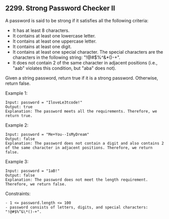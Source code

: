 ## 2299. Strong Password Checker II

A password is said to be strong if it satisfies all the following criteria:

- It has at least 8 characters.
- It contains at least one lowercase letter.
- It contains at least one uppercase letter.
- It contains at least one digit.
- It contains at least one special character. The special characters are the characters in the following string: "!@#$%^&\*()-+".
- It does not contain 2 of the same character in adjacent positions (i.e., "aab" violates this condition, but "aba" does not).

Given a string password, return true if it is a strong password. Otherwise, return false.

Example 1:

```
Input: password = "IloveLe3tcode!"
Output: true
Explanation: The password meets all the requirements. Therefore, we return true.
```

Example 2:

```
Input: password = "Me+You--IsMyDream"
Output: false
Explanation: The password does not contain a digit and also contains 2 of the same character in adjacent positions. Therefore, we return false.
```

Example 3:

```
Input: password = "1aB!"
Output: false
Explanation: The password does not meet the length requirement. Therefore, we return false.
```

Constraints:

```
- 1 <= password.length <= 100
- password consists of letters, digits, and special characters: "!@#$%^&\*()-+".
```
